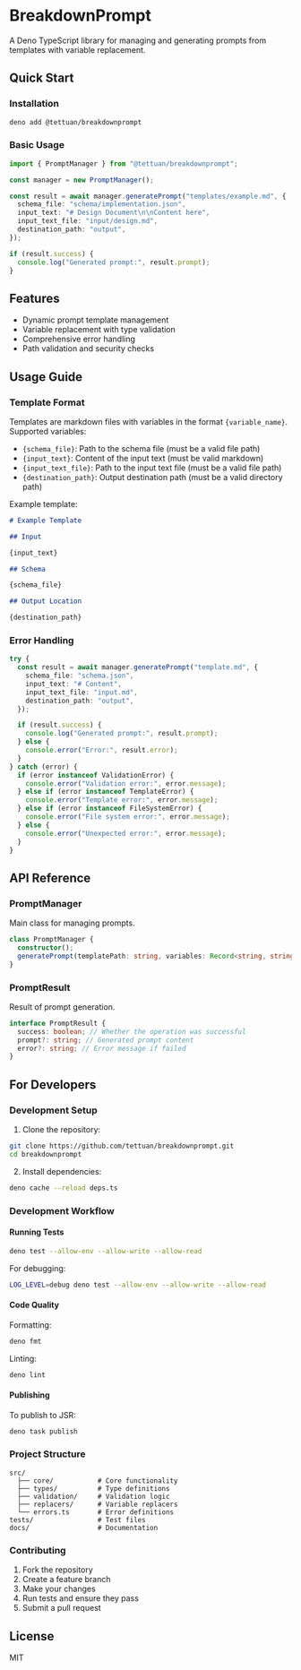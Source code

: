 # BreakdownPrompt

A Deno TypeScript library for managing and generating prompts from templates with variable replacement.

## Quick Start

### Installation

```bash
deno add @tettuan/breakdownprompt
```

### Basic Usage

```typescript
import { PromptManager } from "@tettuan/breakdownprompt";

const manager = new PromptManager();

const result = await manager.generatePrompt("templates/example.md", {
  schema_file: "schema/implementation.json",
  input_text: "# Design Document\n\nContent here",
  input_text_file: "input/design.md",
  destination_path: "output",
});

if (result.success) {
  console.log("Generated prompt:", result.prompt);
}
```

## Features

- Dynamic prompt template management
- Variable replacement with type validation
- Comprehensive error handling
- Path validation and security checks

## Usage Guide

### Template Format

Templates are markdown files with variables in the format `{variable_name}`. Supported variables:

- `{schema_file}`: Path to the schema file (must be a valid file path)
- `{input_text}`: Content of the input text (must be valid markdown)
- `{input_text_file}`: Path to the input text file (must be a valid file path)
- `{destination_path}`: Output destination path (must be a valid directory path)

Example template:

```markdown
# Example Template

## Input

{input_text}

## Schema

{schema_file}

## Output Location

{destination_path}
```

### Error Handling

```typescript
try {
  const result = await manager.generatePrompt("template.md", {
    schema_file: "schema.json",
    input_text: "# Content",
    input_text_file: "input.md",
    destination_path: "output",
  });

  if (result.success) {
    console.log("Generated prompt:", result.prompt);
  } else {
    console.error("Error:", result.error);
  }
} catch (error) {
  if (error instanceof ValidationError) {
    console.error("Validation error:", error.message);
  } else if (error instanceof TemplateError) {
    console.error("Template error:", error.message);
  } else if (error instanceof FileSystemError) {
    console.error("File system error:", error.message);
  } else {
    console.error("Unexpected error:", error.message);
  }
}
```

## API Reference

### PromptManager

Main class for managing prompts.

```typescript
class PromptManager {
  constructor();
  generatePrompt(templatePath: string, variables: Record<string, string>): Promise<PromptResult>;
}
```

### PromptResult

Result of prompt generation.

```typescript
interface PromptResult {
  success: boolean; // Whether the operation was successful
  prompt?: string; // Generated prompt content
  error?: string; // Error message if failed
}
```

## For Developers

### Development Setup

1. Clone the repository:

```bash
git clone https://github.com/tettuan/breakdownprompt.git
cd breakdownprompt
```

2. Install dependencies:

```bash
deno cache --reload deps.ts
```

### Development Workflow

#### Running Tests

```bash
deno test --allow-env --allow-write --allow-read
```

For debugging:

```bash
LOG_LEVEL=debug deno test --allow-env --allow-write --allow-read
```

#### Code Quality

Formatting:

```bash
deno fmt
```

Linting:

```bash
deno lint
```

#### Publishing

To publish to JSR:

```bash
deno task publish
```

### Project Structure

```
src/
  ├── core/           # Core functionality
  ├── types/          # Type definitions
  ├── validation/     # Validation logic
  ├── replacers/      # Variable replacers
  └── errors.ts       # Error definitions
tests/                # Test files
docs/                 # Documentation
```

### Contributing

1. Fork the repository
2. Create a feature branch
3. Make your changes
4. Run tests and ensure they pass
5. Submit a pull request

## License

MIT
